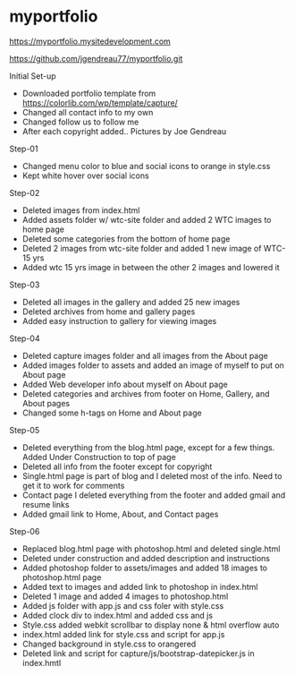 # myportfolio
https://myportfolio.mysitedevelopment.com

https://github.com/jgendreau77/myportfolio.git

Initial Set-up
- Downloaded portfolio template from https://colorlib.com/wp/template/capture/
- Changed all contact info to my own
- Changed follow us to follow me
- After each copyright added.. Pictures by Joe Gendreau

Step-01
- Changed menu color to blue and social icons to orange in style.css
- Kept white hover over social icons

Step-02
- Deleted images from index.html
- Added assets folder w/ wtc-site folder and added 2 WTC images to home page
- Deleted some categories from the bottom of home page
- Deleted 2 images from wtc-site folder and added 1 new image of WTC-15 yrs
- Added wtc 15 yrs image in between the other 2 images and lowered it

Step-03
- Deleted all images in the gallery and added 25 new images
- Deleted archives from home and gallery pages
- Added easy instruction to gallery for viewing images

Step-04
- Deleted capture images folder and all images from the About page
- Added images folder to assets and added an image of myself to put on About page
- Added Web developer info about myself on About page
- Deleted categories and archives from footer on Home, Gallery, and About pages
- Changed some h-tags on Home and About page

Step-05
- Deleted everything from the blog.html page, except for a few things. Added Under Construction to top of page
- Deleted all info from the footer except for copyright
- Single.html page is part of blog and I deleted most of the info. Need to get it to work for comments
- Contact page I deleted everything from the footer and added gmail and resume links
- Added gmail link to Home, About, and Contact pages

Step-06
- Replaced blog.html page with photoshop.html and deleted single.html
- Deleted under construction and added description and instructions
- Added photoshop folder to assets/images and added 18 images to photoshop.html page
- Added text to images and added link to photoshop in index.html
- Deleted 1 image and added 4 images to photoshop.html
- Added js folder with app.js and css foler with style.css
- Added clock div to index.html and added css and js
- Style.css added webkit scrollbar to display none & html overflow auto
- index.html added link for style.css and script for app.js
- Changed background in style.css to orangered
- Deleted link and script for capture/js/bootstrap-datepicker.js in index.hmtl
